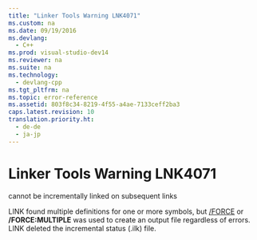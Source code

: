 ```yaml
---
title: "Linker Tools Warning LNK4071"
ms.custom: na
ms.date: 09/19/2016
ms.devlang: 
  - C++
ms.prod: visual-studio-dev14
ms.reviewer: na
ms.suite: na
ms.technology: 
  - devlang-cpp
ms.tgt_pltfrm: na
ms.topic: error-reference
ms.assetid: 803f8c34-8219-4f55-a4ae-7133ceff2ba3
caps.latest.revision: 10
translation.priority.ht: 
  - de-de
  - ja-jp
---
```

# Linker Tools Warning LNK4071
cannot be incrementally linked on subsequent links  
  
 LINK found multiple definitions for one or more symbols, but [/FORCE](../vs140/-FORCE--Force-File-Output-.md) or **/FORCE:MULTIPLE** was used to create an output file regardless of errors. LINK deleted the incremental status (.ilk) file.